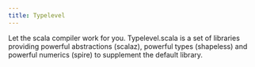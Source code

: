 ```yaml
---
title: Typelevel
---
```


Let the scala compiler work for you. Typelevel.scala is a set of libraries providing
powerful abstractions (scalaz), powerful types (shapeless) and powerful
numerics (spire) to supplement the default library.

